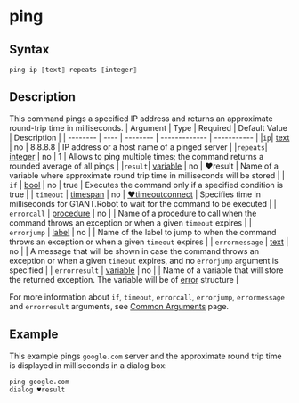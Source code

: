 # ping

## Syntax

```G1ANT
ping ip ⟦text⟧ repeats ⟦integer⟧
```

## Description

This command pings a specified IP address and returns an approximate round-trip time in milliseconds.
| Argument | Type | Required | Default Value | Description |
| -------- | ---- | -------- | ------------- | ----------- |
|`ip`| [text](G1ANT.Language/G1ANT.Language/Structures/TextStructure.md) | no  | 8.8.8.8 | IP address or a host name of a pinged server |
|`repeats`| [integer](G1ANT.Language/G1ANT.Language/Structures/IntegerStructure.md) | no | 1 | Allows to ping multiple times; the command returns a rounded average of all pings |
|`result`| [variable](G1ANT.Language/G1ANT.Language/Structures/VariableStructure.md) | no | ♥result  | Name of a variable where approximate round trip time in milliseconds will be stored |
| `if`           | [bool](G1ANT.Language/G1ANT.Language/Structures/BooleanStructure.md) | no       | true                                                        | Executes the command only if a specified condition is true   |
| `timeout`      | [timespan](G1ANT.Language/G1ANT.Language/Structures/TimeSpanStructure.md) | no       | [♥timeoutconnect](G1ANT.Addon/G1ANT.Addon.Net/G1ANT.Addon.Net/Variables/TimeoutConnectVariable.md) | Specifies time in milliseconds for G1ANT.Robot to wait for the command to be executed |
| `errorcall`    | [procedure](G1ANT.Language/G1ANT.Language/Structures/ProcedureStructure.md) | no       |                                                             | Name of a procedure to call when the command throws an exception or when a given `timeout` expires |
| `errorjump`    | [label](G1ANT.Language/G1ANT.Language/Structures/LabelStructure.md) | no       |                                                             | Name of the label to jump to when the command throws an exception or when a given `timeout` expires |
| `errormessage` | [text](G1ANT.Language/G1ANT.Language/Structures/TextStructure.md) | no       |                                                             | A message that will be shown in case the command throws an exception or when a given `timeout` expires, and no `errorjump` argument is specified |
| `errorresult`  | [variable](G1ANT.Language/G1ANT.Language/Structures/VariableStructure.md) | no       |                                                             | Name of a variable that will store the returned exception. The variable will be of [error](G1ANT.Language/G1ANT.Language/Structures/ErrorStructure.md) structure  |

For more information about `if`, `timeout`, `errorcall`, `errorjump`, `errormessage` and `errorresult` arguments, see [Common Arguments](G1ANT.Manual/appendices/common-arguments.md) page.

## Example

This example pings `google.com` server and the approximate round trip time is displayed in milliseconds in a dialog box:

```G1ANT
ping google.com
dialog ♥result
```
